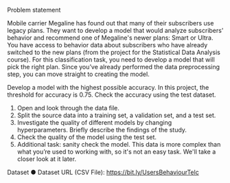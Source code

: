 
Problem statement

Mobile carrier Megaline has found out that many of their subscribers use legacy plans.
They want to develop a model that would analyze subscribers' behavior and recommend
one of Megaline's newer plans: Smart or Ultra.
You have access to behavior data about subscribers who have already switched to the
new plans (from the project for the Statistical Data Analysis course). For this
classification task, you need to develop a model that will pick the right plan. Since you’ve
already performed the data preprocessing step, you can move straight to creating the
model.


Develop a model with the highest possible accuracy. In this project, the threshold for
accuracy is 0.75. Check the accuracy using the test dataset.

1. Open and look through the data file.
2. Split the source data into a training set, a validation set, and a test set.
3. Investigate the quality of different models by changing hyperparameters. Briefly
describe the findings of the study.
4. Check the quality of the model using the test set.
5. Additional task: sanity check the model. This data is more complex than what
you’re used to working with, so it's not an easy task. We'll take a closer look at it
later.

Dataset
● Dataset URL (CSV File): https://bit.ly/UsersBehaviourTelc
